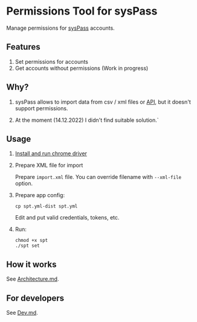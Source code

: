 # Permissions Tool for sysPass

Manage permissions for [sysPass](https://github.com/nuxsmin/sysPass) accounts.

## Features

1. Set permissions for accounts
2. Get accounts without permissions (Work in progress)

## Why?

1. sysPass allows to import data from csv / xml files or [API]((https://syspass-doc.readthedocs.io/en/3.1/application/api.html)), 
but it doesn't support permissions.

2. At the moment (14.12.2022) I didn't find suitable solution.`

## Usage

1. [Install and run chrome driver](docs/Install.md)

2. Prepare XML file for import

   Prepare `import.xml` file. You can override filename with `--xml-file` option.

3. Prepare app config:

    ```shell
    cp spt.yml-dist spt.yml
    ```
   
    Edit and put valid credentials, tokens, etc.

4. Run:

    ```shell
    chmod +x spt
    ./spt set
    ```

## How it works

See [Architecture.md](docs/Architecture.md).

## For developers

See [Dev.md](docs/Dev.md).
